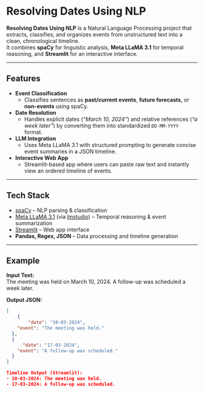 # Resolving Dates Using NLP  

**Resolving Dates Using NLP** is a Natural Language Processing project that extracts, classifies, and organizes events from unstructured text into a clean, chronological timeline.  
It combines **spaCy** for linguistic analysis, **Meta LLaMA 3.1** for temporal reasoning, and **Streamlit** for an interactive interface.  

---

## Features  
- **Event Classification**  
  - Classifies sentences as **past/current events**, **future forecasts**, or **non-events** using spaCy.  
- **Date Resolution**  
  - Handles explicit dates (*“March 10, 2024”*) and relative references (*“a week later”*) by converting them into standardized `DD-MM-YYYY` format.  
- **LLM Integration**  
  - Uses Meta LLaMA 3.1 with structured prompting to generate concise event summaries in a JSON timeline.  
- **Interactive Web App**  
  - Streamlit-based app where users can paste raw text and instantly view an ordered timeline of events.  

---

## Tech Stack  
- [spaCy](https://spacy.io/) – NLP parsing & classification  
- [Meta LLaMA 3.1](https://ai.meta.com/research/publications/llama/) (via [lmstudio](https://lmstudio.ai/)) – Temporal reasoning & event summarization  
- [Streamlit](https://streamlit.io/) – Web app interface  
- **Pandas, Regex, JSON** – Data processing and timeline generation  

---

## Example  

**Input Text:**  
The meeting was held on March 10, 2024.
A follow-up was scheduled a week later.

**Output JSON:**  
```json
[
    {
        "date": "10-03-2024",
    "event": "The meeting was held."
  },
  {
      "date": "17-03-2024",
    "event": "A follow-up was scheduled."
  }
]

Timeline Output (Streamlit):
- 10-03-2024: The meeting was held.  
- 17-03-2024: A follow-up was scheduled.  


